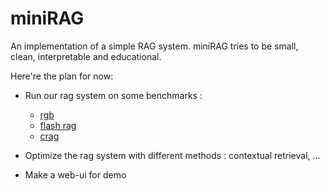 # miniRAG

An implementation of a simple RAG system. miniRAG tries to be small, clean, interpretable and educational.

Here're the plan for now: 

- Run our rag system on some benchmarks : 
    + [rgb](https://github.com/chen700564/RGB)
    + [flash rag](https://huggingface.co/datasets/RUC-NLPIR/FlashRAG_datasets)
    + [crag](https://github.com/facebookresearch/CRAG)

- Optimize the rag system with different methods : contextual retrieval, ...
- Make a web-ui for demo 


